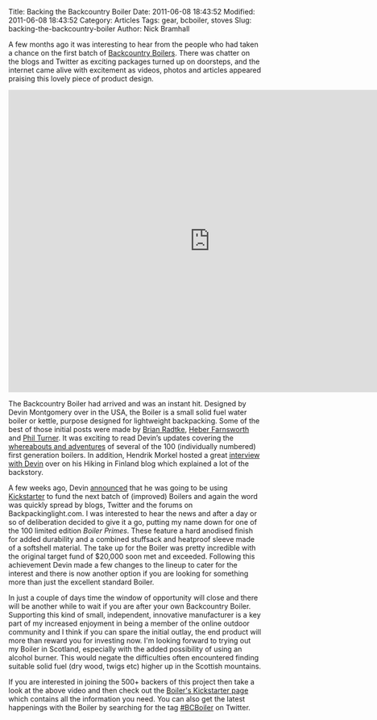 Title: Backing the Backcountry Boiler
Date: 2011-06-08 18:43:52
Modified: 2011-06-08 18:43:52
Category: Articles
Tags: gear, bcboiler, stoves
Slug: backing-the-backcountry-boiler
Author: Nick Bramhall

A few months ago it was interesting to hear from the people who had taken a chance on the first batch of [Backcountry Boilers](http://www.theboilerwerks.com/). There was chatter on the blogs and Twitter as exciting packages turned up on doorsteps, and the internet came alive with excitement as videos, photos and articles appeared praising this lovely piece of product design.

<!--more-->

<iframe width="800" height="600" src="http://www.kickstarter.com/projects/1763800459/backcountry-boiler-hot-water-from-found-fuel/widget/video.html" frameborder="0"> </iframe>

The Backcountry Boiler had arrived and was an instant hit. Designed by Devin Montgomery over in the USA, the Boiler is a small solid fuel water boiler or kettle, purpose designed for lightweight backpacking. Some of the best of those initial posts were made by [Brian Radtke](http://the-radtkes.blogspot.com/2011/03/long-wait-is-over-backcountry-boiler.html), [Heber Farnsworth](http://heberhiking.blogspot.com/2011/03/backcountry-boiler.html) and [Phil Turner](http://lightweightoutdoors.com/?p=2088). It was exciting to read Devin’s updates covering the [whereabouts and adventures](http://www.theboilerwerks.com/2011/03/people-and-dogs-seem-to-like-it/) of several of the 100 (individually numbered) first generation boilers. In addition, Hendrik Morkel hosted a great [interview with Devin](http://www.hikinginfinland.com/2011/02/backcountry-boiler-power-of-myog-and.html) over on his Hiking in Finland blog which explained a lot of the backstory. 

A few weeks ago, Devin [announced](http://www.theboilerwerks.com/2011/05/kickstarter/) that he was going to be using [Kickstarter](http://www.kickstarter.com/) to fund the next batch of (improved) Boilers and again the word was quickly spread by blogs, Twitter and the forums on Backpackinglight.com. I was interested to hear the news and after a day or so of deliberation decided to give it a go, putting my name down for one of the 100 limited edition _Boiler Primes_. These feature a hard anodised finish for added durability and a combined stuffsack and heatproof sleeve made of a softshell material. The take up for the Boiler was pretty incredible with the original target fund of $20,000 soon met and exceeded. Following this achievement Devin made a few changes to the lineup to cater for the interest and there is now another option if you are looking for something more than just the excellent standard Boiler.

In just a couple of days time the window of opportunity will close and there will be another while to wait if you are after your own Backcountry Boiler. Supporting this kind of small, independent, innovative manufacturer is a key part of my increased enjoyment in being a member of the online outdoor community and I think if you can spare the initial outlay, the end product will more than reward you for investing now. I'm looking forward to trying out my Boiler in Scotland, especially with the added possibility of using an alcohol burner. This would negate the difficulties often encountered finding suitable solid fuel (dry wood, twigs etc) higher up in the Scottish mountains.

If you are interested in joining the 500+ backers of this project then take a look at the above video and then check out the [Boiler's Kickstarter page](http://www.kickstarter.com/projects/1763800459/backcountry-boiler-hot-water-from-found-fuel) which contains all the information you need. You can also get the latest happenings with the Boiler by searching for the tag [#BCBoiler](http://twitter.com/#search?q=%23bcboiler) on Twitter.

